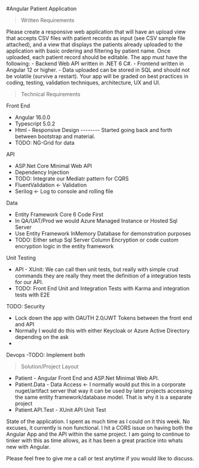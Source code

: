 #Angular Patient  Application

> Written Requirements

Please create a responsive web application that will have an upload view that accepts CSV files with patient records as input (see CSV sample file attached), and a view that displays the patients already uploaded to the application with basic ordering and filtering by patient name. Once uploaded, each patient record should be editable. The app must have the following: -  Backend Web API written in .NET 6 C#. -  Frontend written in Angular 12 or higher. -  Data uploaded can be stored in SQL and should not be volatile (survive a restart). Your app will be graded on best practices in coding, testing, validation techniques, architecture, UX and UI.

> Technical Requirements 

Front End
- Angular 16.0.0
- Typescript 5.0.2
- Html - Responsive Design
-------- Started going back and forth between bootstrap and material. 
- TODO: NG-Grid for data

API
- ASP.Net Core Minimal Web API
- Dependency Injection
- TODO: Integrate our Mediatr pattern for CQRS
- FluentValidation <- Validation
- Serilog <- Log to console and rolling file

Data
- Entity Framework Core 6 Code First
- In QA/UAT/Prod we would Azure Managed Instance or Hosted Sql Server 
- Use Entity Framework InMemory Database for demonstration purposes
- TODO: Either setup Sql Server Column Encryption or code custom encryption logic in the entity framework

Unit Testing
- API - XUnit: We can call then unit tests, but really with simple crud commands they are really they meet the definition of a integration tests for our API.
- TODO: Front End Unit and Integration Tests with Karma and integration tests with E2E

TODO: Security
- Lock down the app with OAUTH 2.0/JWT Tokens between the front end and API
- Normally I would do this with either Keycloak or Azure Active Directory depending on the ask
- 
Devops
-TODO: Implement both 

> Solution/Project Layout
- Patient - Angular Front End and ASP.Net Minimal Web API.
- Patient.Data - Data Access <- I normally would put this in a corporate nuget/artifact server that way it can be used by later projects accessing the same entity framework/database model. That is why it is a separate project
- Patient.API.Test - XUnit API Unit Test

State of the application. I spent as much time as I could on it this week. No excuses, it currently is non functional. I hit a CORS issue on having both the Angular App and the API within the same project. I am going to continue to tinker with this as time allows, as it has been a great practice into whats new with Angular.

Please feel free to give me a call or test anytime if you would like to discuss.